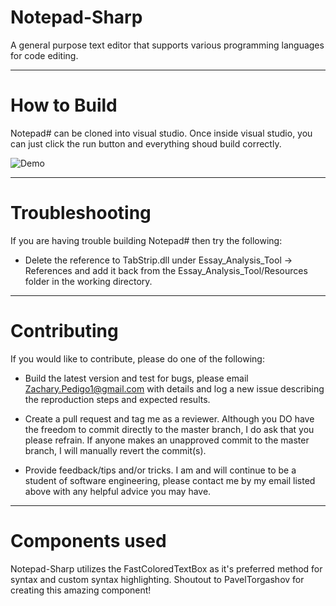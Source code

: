 # Notepad-Sharp
A general purpose text editor that supports various programming languages for code editing.
___
# How to Build
Notepad# can be cloned into visual studio.
Once inside visual studio, you can just click the run button and everything shoud build correctly.

![Demo](https://user-images.githubusercontent.com/41409007/87869785-f2c48000-c967-11ea-83cf-bf988ef5665f.png)
___
# Troubleshooting
If you are having trouble building Notepad# then try the following:
* Delete the reference to TabStrip.dll under Essay_Analysis_Tool -> References and add it back from the Essay_Analysis_Tool/Resources folder in the working directory.
___
# Contributing
If you would like to contribute, please do one of the following:

* Build the latest version and test for bugs, please email Zachary.Pedigo1@gmail.com with details and log a new issue
      describing the reproduction steps and expected results.

* Create a pull request and tag me as a reviewer. Although you DO have the freedom to commit directly to the master branch, I do
      ask that you please refrain. If anyone makes an unapproved commit to the master branch, I will manually revert the commit(s).

* Provide feedback/tips and/or tricks. I am and will continue to be a student of software engineering, please contact me by my email
      listed above with any helpful advice you may have.
___
# Components used

Notepad-Sharp utilizes the FastColoredTextBox as it's preferred method for syntax and custom syntax highlighting. Shoutout to PavelTorgashov for creating this amazing component!
